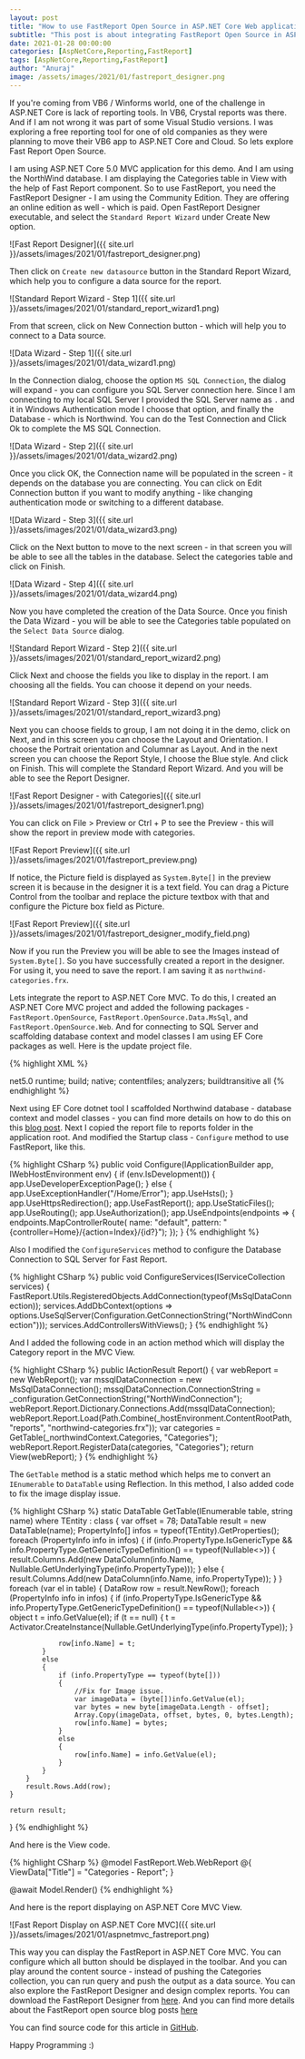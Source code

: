 ```yaml
---
layout: post
title: "How to use FastReport Open Source in ASP.NET Core Web application"
subtitle: "This post is about integrating FastReport Open Source in ASP.NET Core Web application. FastReport open source is a replacement for Crystal Reports or any other reporting tool."
date: 2021-01-28 00:00:00
categories: [AspNetCore,Reporting,FastReport]
tags: [AspNetCore,Reporting,FastReport]
author: "Anuraj"
image: /assets/images/2021/01/fastreport_designer.png
---
```

If you're coming from VB6 / Winforms world, one of the challenge in ASP.NET Core is lack of reporting tools. In VB6, Crystal reports was there. And if I am not wrong it was part of some Visual Studio versions. I was exploring a free reporting tool for one of old companies as they were planning to move their VB6 app to ASP.NET Core and Cloud. So lets explore Fast Report Open Source.

I am using ASP.NET Core 5.0 MVC application for this demo. And I am using the NorthWind database. I am displaying the Categories table in View with the help of Fast Report component. So to use FastReport, you need the FastReport Designer - I am using the Community Edition. They are offering an online edition as well - which is paid. Open FastReport Designer executable, and select the `Standard Report Wizard` under Create New option.

![Fast Report Designer]({{ site.url }}/assets/images/2021/01/fastreport_designer.png)

Then click on `Create new datasource` button in the Standard Report Wizard, which help you to configure a data source for the report.

![Standard Report Wizard - Step 1]({{ site.url }}/assets/images/2021/01/standard_report_wizard1.png)

From that screen, click on New Connection button - which will help you to connect to a Data source.

![Data Wizard - Step 1]({{ site.url }}/assets/images/2021/01/data_wizard1.png)

In the Connection dialog, choose the option `MS SQL Connection`, the dialog will expand - you can configure you SQL Server connection here. Since I am connecting to my local SQL Server I provided the SQL Server name as `.` and it in Windows Authentication mode I choose that option, and finally the Database - which is Northwind. You can do the Test Connection and Click Ok to complete the MS SQL Connection.

![Data Wizard - Step 2]({{ site.url }}/assets/images/2021/01/data_wizard2.png)

Once you click OK, the Connection name will be populated in the screen - it depends on the database you are connecting. You can click on Edit Connection button if you want to modify anything - like changing authentication mode or switching to a different database.

![Data Wizard - Step 3]({{ site.url }}/assets/images/2021/01/data_wizard3.png)

Click on the Next button to move to the next screen - in that screen you will be able to see all the tables in the database. Select the categories table and click on Finish.

![Data Wizard - Step 4]({{ site.url }}/assets/images/2021/01/data_wizard4.png)

Now you have completed the creation of the Data Source. Once you finish the Data Wizard - you will be able to see the Categories table populated on the `Select Data Source` dialog. 

![Standard Report Wizard - Step 2]({{ site.url }}/assets/images/2021/01/standard_report_wizard2.png)

Click Next and choose the fields you like to display in the report. I am choosing all the fields. You can choose it depend on your needs.

![Standard Report Wizard - Step 3]({{ site.url }}/assets/images/2021/01/standard_report_wizard3.png)

Next you can choose fields to group, I am not doing it in the demo, click on Next, and in this screen you can choose the Layout and Orientation. I choose the Portrait orientation and Columnar as Layout. And in the next screen you can choose the Report Style, I choose the Blue style. And click on Finish. This will complete the Standard Report Wizard. And you will be able to see the Report Designer.

![Fast Report Designer - with Categories]({{ site.url }}/assets/images/2021/01/fastreport_designer1.png)

You can click on File &gt; Preview or Ctrl + P to see the Preview - this will show the report in preview mode with categories.

![Fast Report Preview]({{ site.url }}/assets/images/2021/01/fastreport_preview.png)

If notice, the Picture field is displayed as `System.Byte[]` in the preview screen it is because in the designer it is a text field. You can drag a Picture Control from the toolbar and replace the picture textbox with that and configure the Picture box field as Picture.

![Fast Report Preview]({{ site.url }}/assets/images/2021/01/fastreport_designer_modify_field.png)

Now if you run the Preview you will be able to see the Images instead of `System.Byte[]`. So you have successfully created a report in the designer. For using it, you need to save the report. I am saving it as `northwind-categories.frx`. 

Lets integrate the report to ASP.NET Core MVC. To do this, I created an ASP.NET Core MVC project and added the following packages - `FastReport.OpenSource`, `FastReport.OpenSource.Data.MsSql`, and `FastReport.OpenSource.Web`. And for connecting to SQL Server and scaffolding database context and model classes I am using EF Core packages as well. Here is the update project file.

{% highlight XML %}
<Project Sdk="Microsoft.NET.Sdk.Web">

  <PropertyGroup>
    <TargetFramework>net5.0</TargetFramework>
  </PropertyGroup>

  <ItemGroup>
<PackageReference Include="FastReport.OpenSource" Version="2021.1.7" />
<PackageReference Include="FastReport.OpenSource.Data.MsSql" Version="2021.1.7" />
<PackageReference Include="FastReport.OpenSource.Web" Version="2021.1.7" />
    <PackageReference Include="Microsoft.EntityFrameworkCore.Design" Version="5.0.2">
      <IncludeAssets>runtime; build; native; contentfiles; analyzers; buildtransitive</IncludeAssets>
      <PrivateAssets>all</PrivateAssets>
    </PackageReference>
    <PackageReference Include="Microsoft.EntityFrameworkCore.SqlServer" Version="5.0.2" />
  </ItemGroup>

</Project>
{% endhighlight %}

Next using EF Core dotnet tool I scaffolded Northwind database - database context and model classes - you can find more details on how to do this on this [blog post](https://dotnetthoughts.net/build-crud-application-with-asp-net-core-entity-framework/). Next I copied the report file to reports folder in the application root. And modified the Startup class - `Configure` method to use FastReport, like this.

{% highlight CSharp %}
public void Configure(IApplicationBuilder app, IWebHostEnvironment env)
{
    if (env.IsDevelopment())
    {
        app.UseDeveloperExceptionPage();
    }
    else
    {
        app.UseExceptionHandler("/Home/Error");
        app.UseHsts();
    }
    app.UseHttpsRedirection();
    app.UseFastReport();
    app.UseStaticFiles();
    app.UseRouting();
    app.UseAuthorization();
    app.UseEndpoints(endpoints =>
    {
        endpoints.MapControllerRoute(
            name: "default",
            pattern: "{controller=Home}/{action=Index}/{id?}");
    });
}
{% endhighlight %}

Also I modified the `ConfigureServices` method to configure the Database Connection to SQL Server for Fast Report.

{% highlight CSharp %}
public void ConfigureServices(IServiceCollection services)
{
    FastReport.Utils.RegisteredObjects.AddConnection(typeof(MsSqlDataConnection));
    services.AddDbContext<NorthwindContext>(options =>
        options.UseSqlServer(Configuration.GetConnectionString("NorthWindConnection")));
    services.AddControllersWithViews();
}
{% endhighlight %}

And I added the following code in an action method which will display the Category report in the MVC View.

{% highlight CSharp %}
public IActionResult Report()
{
    var webReport = new WebReport();
    var mssqlDataConnection = new MsSqlDataConnection();
    mssqlDataConnection.ConnectionString = _configuration.GetConnectionString("NorthWindConnection");
    webReport.Report.Dictionary.Connections.Add(mssqlDataConnection);
    webReport.Report.Load(Path.Combine(_hostEnvironment.ContentRootPath, "reports", "northwind-categories.frx"));
    var categories = GetTable<Category>(_northwindContext.Categories, "Categories");
    webReport.Report.RegisterData(categories, "Categories");
    return View(webReport);
}
{% endhighlight %}

The `GetTable` method is a static method which helps me to convert an `IEnumerable` to `DataTable` using Reflection. In this method, I also added code to fix the image display issue.

{% highlight CSharp %}
static DataTable GetTable<TEntity>(IEnumerable<TEntity> table, string name) where TEntity : class
{
    var offset = 78;
    DataTable result = new DataTable(name);
    PropertyInfo[] infos = typeof(TEntity).GetProperties();
    foreach (PropertyInfo info in infos)
    {
        if (info.PropertyType.IsGenericType
        && info.PropertyType.GetGenericTypeDefinition() == typeof(Nullable<>))
        {
            result.Columns.Add(new DataColumn(info.Name, Nullable.GetUnderlyingType(info.PropertyType)));
        }
        else
        {
            result.Columns.Add(new DataColumn(info.Name, info.PropertyType));
        }
    }
    foreach (var el in table)
    {
        DataRow row = result.NewRow();
        foreach (PropertyInfo info in infos)
        {
            if (info.PropertyType.IsGenericType &&
                info.PropertyType.GetGenericTypeDefinition() == typeof(Nullable<>))
            {
                object t = info.GetValue(el);
                if (t == null)
                {
                    t = Activator.CreateInstance(Nullable.GetUnderlyingType(info.PropertyType));
                }

                row[info.Name] = t;
            }
            else
            {
                if (info.PropertyType == typeof(byte[]))
                {
                    //Fix for Image issue.
                    var imageData = (byte[])info.GetValue(el);
                    var bytes = new byte[imageData.Length - offset];
                    Array.Copy(imageData, offset, bytes, 0, bytes.Length);
                    row[info.Name] = bytes;
                }
                else
                {
                    row[info.Name] = info.GetValue(el);
                }
            }
        }
        result.Rows.Add(row);
    }

    return result;
}
{% endhighlight %}

And here is the View code.

{% highlight CSharp %}
@model FastReport.Web.WebReport
@{
    ViewData["Title"] = "Categories - Report";
}

@await Model.Render()
{% endhighlight %}

And here is the report displaying on ASP.NET Core MVC View.

![Fast Report Display on ASP.NET Core MVC]({{ site.url }}/assets/images/2021/01/aspnetmvc_fastreport.png)

This way you can display the FastReport in ASP.NET Core MVC. You can configure which all button should be displayed in the toolbar. And you can play around the content source - instead of pushing the Categories collection, you can run query and push the output as a data source. You can also explore the FastReport Designer and design complex reports. You can download the FastReport Designer from [here](https://github.com/FastReports/FastReport/releases). And you can find more details about the FastReport open source blog posts [here](https://opensource.fast-report.com/)

You can find source code for this article in [GitHub](https://github.com/anuraj/AspNetCoreSamples/tree/master/FastReportDemo).

Happy Programming :)